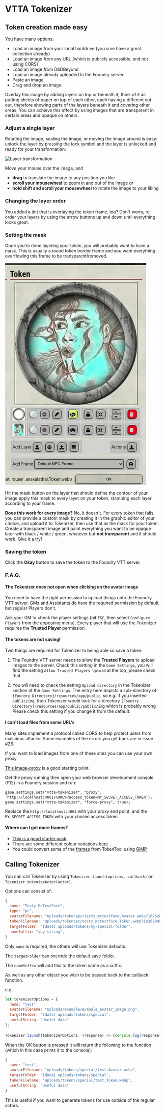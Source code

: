 # VTTA Tokenizer
## Token creation made easy

 You have many options:

- Load an image from your local harddrive (you sure have a great collection already)
- Load an image from any URL (which is publicly accessible, and not using CORS)
- Load an image from D&DBeyond
- Load an image already uploaded to the Foundry server
- Paste an image
- Drag and drop an image

Overlay this image by adding layers on top or beneath it, think of it as putting sheets of paper on top of each other, each having a different cut out, therefore showing parts of the layers beneath it and covering other areas. You can achieve this effect by using images that are transparent in certain areas and opaque on others.

### Adjust a single layer

Rotating the image, scaling the image, or moving the image around is easy:  unlock the layer by pressing the lock symbol and the layer is unlocked and ready for your transformation:

![Layer transformation](/docs/manipulate-layer.gif)

Move your mouse over the image, and

- **drag** to translate the image to any position you like
- **scroll your mousewheel** to zoom in and out of the image _or_
- **hold shift and scroll your mousewheel** to rotate the image to your liking

### Changing the layer order

You added a tint that is overlaying the token frame, too? Don't worry, re-order your layers by using the arrow buttons up and down until everything looks great.

### Setting the mask

Once you're done layering your token, you will probably want to have a mask. This is usually a round token border frame and you want everything overflowing this frame to be transparent/removed.


![Layer masking](/docs/mask.gif)

Hit the mask button on the layer that should define the contour of your image apply this mask to every layer on your token, stamping each layer according to your frame.

**Does this work for every image?** No, it doesn't. For every token that fails, you can provide a custom mask by creating it in the graphic editor of your choice, and upload it to Tokenizer, then use that as the mask for your token.
Create a transparent image and paint everything you want to be opaque later with black / white / green, whatever but **not transparent** and it should work. Give it a try!

### Saving the token

Click the **Okay** button to save the token to the Foundry VTT server.

### F.A.Q.

#### The Tokenizer does not open when clicking on the avatar image

You need to have the right permission to upload things onto the Foundry VTT server. GMs and Assistants do have the required permission by default, but regular Players don't.

Ask your GM to check the player settings (hit `ESC`, then select `Configure Players` from the appearing menu). Every player that will use the Tokenizer requires the **Trusted Player** permission.

#### The tokens are not saving!

Two things are required for Tokenizer to being able so save a token.

1. The Foundry VTT server needs to allow the **Trusted Players** to upload images to the server. Check this setting in the `Game Settings`, you will find the setting `Allow Trusted Players Upload` at the top, please check that.

2. You will need to check the setting `Upload directory` in the Tokenizer section of the `Game Settings`. The entry here depicts a sub-directory of `[Foundry Directory]/resources/app/public`, so e.g. if you inserted `public/img`, then Tokenizer would look for a directory `[Foundry Directory]/resources/app/public/public/img` which is probably wrong
 Please check this setting if you change it from the default.

#### I can't load files from some URL's

Many sites implement a protocol called CORS to help protect users from malicious attacks. Some examples of the errors you get back are in issue #26.

If you want to load images from one of these sites you can use your own proxy.

[This image-proxy](https://github.com/VTTAssets/image-proxy) is a good starting point.

Get the proxy running then open your web browser development console (F12) in a Foundry session and run:

```
game.settings.set("vtta-tokenizer", "proxy", 'http://localhost:4001/%URL%?access_token=MY_SECRET_ACCESS_TOKEN');
game.settings.set("vtta-tokenizer", "force-proxy", true);
```

Replace the `http://localhost:4001` with your proxy end point, and the `MY_SECRET_ACCESS_TOKEN` with your chosen access token.

#### Where can I get more frames?

* [This is a good starter pack](https://www.dmsguild.com/product/268503/ADs-Starter-Token-Frame-Set)
* There are some different colour variations [here](https://drive.google.com/file/d/1VQvl2GA6SXuGMTY8hgsb1A2De4fSVRIT/view)
* You could convert some of the [frames](https://github.com/RPTools/TokenTool/tree/main/other-resources/Overlay%20Templates) from TokenTool using [GIMP](https://www.gimp.org/)

## Calling Tokenizer

You can call Tokenizer by using `Tokenizer.launch(options, callback)` or `Tokenizer.tokenizeActor(actor)`.

Options can consist of:

```javascript
{
  name: "Testy McTestFace",
  type: "pc",
  avatarFilename: "uploads/tokenspc/testy_mctestface.Avatar.webp?1626284544960",
  tokenFilename: "uploads/tokenspc/testy_mctestface.Token.webp?1626284544960",
  targetFolder: "[data] uploads/tokens/my-special-folder",
  nameSuffix: "any-string",
}
```

Only `name` is required, the others will use Tokenizer defaults.

The `targetFolder` can override the default save folder.

The `nameSuffix` will add this to the token name as a suffix.

As well as any other object you wish to be passed back to the callback function.

e.g. 

```javascript
let tokenizerOptions = {
  name: "test",
  avatarFilename: "uploads/example/example_avatar_image.png",
  targetFolder: "[data] uploads/tokens/special",
  usefulString: "Useful data"
};

Tokenizer.launch(tokenizerOptions, (response) => {console.log(response)});
```

When the OK button is pressed it will return the following to the function (which in this case prints it to the console):

```javascript
{
  name: "test",
  avatarFilename: "uploads/tokens/special/test.Avatar.webp",
  targetFolder: "[data] uploads/tokens/special",
  tokenFilename: "uploads/tokens/special/test.Token.webp",
  usefulString: "Useful data"
}
```

This is useful if you want to generate tokens for use outside of the regular actors.

